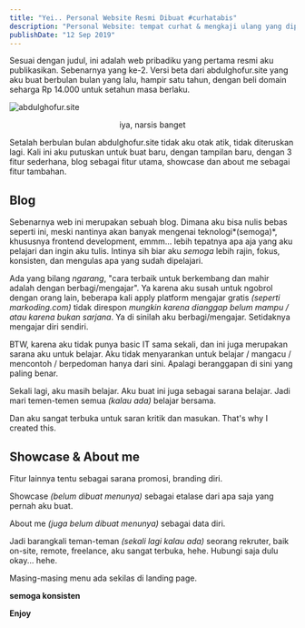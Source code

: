 ```yaml
---
title: "Yei.. Personal Website Resmi Dibuat #curhatabis"
description: "Personal Website: tempat curhat & mengkaji ulang yang dipelajari sejauh ini"
publishDate: "12 Sep 2019"
---
```


Sesuai dengan judul, ini adalah web pribadiku yang pertama resmi aku publikasikan. Sebenarnya yang ke-2. Versi beta dari abdulghofur.site yang aku buat berbulan bulan yang lalu, hampir satu tahun, dengan beli domain seharga Rp 14.000 untuk setahun masa berlaku.

![abdulghofur.site](/static/abdulghofur.site-e0f2c5d3525ba893b9778ce2dce4bbc1.png)

<p style='text-align: center;'>iya, narsis banget</p>

Setalah berbulan bulan abdulghofur.site tidak aku otak atik, tidak diteruskan lagi. Kali ini aku putuskan untuk buat baru, dengan tampilan baru, dengan 3 fitur sederhana, blog sebagai fitur utama, showcase dan about me sebagai fitur tambahan.

## Blog

Sebenarnya web ini merupakan sebuah blog. Dimana aku bisa nulis bebas seperti ini, meski nantinya akan banyak mengenai teknologi*(semoga)*, khususnya frontend development, emmm... lebih tepatnya apa aja yang aku pelajari dan ingin aku tulis. Intinya sih biar aku _semoga_ lebih rajin, fokus, konsisten, dan mengulas apa yang sudah dipelajari.

Ada yang bilang _ngarang_, "cara terbaik untuk berkembang dan mahir adalah dengan berbagi/mengajar". Ya karena aku susah untuk ngobrol dengan orang lain, beberapa kali apply platform mengajar gratis _(seperti markoding.com)_ tidak direspon _mungkin karena dianggap belum mampu / atau karena bukan sarjana_. Ya di sinilah aku berbagi/mengajar. Setidaknya mengajar diri sendiri.

BTW, karena aku tidak punya basic IT sama sekali, dan ini juga merupakan sarana aku untuk belajar. Aku tidak menyarankan untuk belajar / mangacu / mencontoh / berpedoman hanya dari sini. Apalagi beranggapan di sini yang paling benar.

Sekali lagi, aku masih belajar. Aku buat ini juga sebagai sarana belajar. Jadi mari temen-temen semua _(kalau ada)_ belajar bersama.

Dan aku sangat terbuka untuk saran kritik dan masukan. That's why I created this.

## Showcase & About me

Fitur lainnya tentu sebagai sarana promosi, branding diri.

Showcase _(belum dibuat menunya)_ sebagai etalase dari apa saja yang pernah aku buat.

About me _(juga belum dibuat menunya)_ sebagai data diri.

Jadi barangkali teman-teman _(sekali lagi kalau ada)_ seorang rekruter, baik on-site, remote, freelance, aku sangat terbuka, hehe. Hubungi saja dulu okay... hehe.

Masing-masing menu ada sekilas di landing page.

**semoga konsisten**

**Enjoy**
